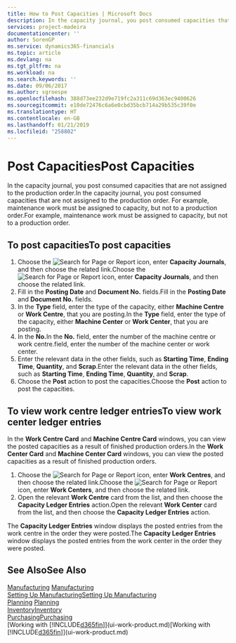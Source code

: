 ```yaml
---
title: How to Post Capacities | Microsoft Docs
description: In the capacity journal, you post consumed capacities that are not assigned to the production order. For example, maintenance work must be assigned to capacity, but not to a production order.
services: project-madeira
documentationcenter: ''
author: SorenGP
ms.service: dynamics365-financials
ms.topic: article
ms.devlang: na
ms.tgt_pltfrm: na
ms.workload: na
ms.search.keywords: ''
ms.date: 09/06/2017
ms.author: sgroespe
ms.openlocfilehash: 388d73ee232d9e719fc2a311c69d363ec9400626
ms.sourcegitcommit: e10de72476c6a6e0cbd35bcb714a29b535c39f0e
ms.translationtype: HT
ms.contentlocale: en-GB
ms.lasthandoff: 01/21/2019
ms.locfileid: "258802"
---
```

# <a name="post-capacities"></a><span data-ttu-id="6db57-104">Post Capacities</span><span class="sxs-lookup"><span data-stu-id="6db57-104">Post Capacities</span></span>
<span data-ttu-id="6db57-105">In the capacity journal, you post consumed capacities that are not assigned to the production order.</span><span class="sxs-lookup"><span data-stu-id="6db57-105">In the capacity journal, you post consumed capacities that are not assigned to the production order.</span></span> <span data-ttu-id="6db57-106">For example, maintenance work must be assigned to capacity, but not to a production order.</span><span class="sxs-lookup"><span data-stu-id="6db57-106">For example, maintenance work must be assigned to capacity, but not to a production order.</span></span>  

## <a name="to-post-capacities"></a><span data-ttu-id="6db57-107">To post capacities</span><span class="sxs-lookup"><span data-stu-id="6db57-107">To post capacities</span></span>  
1.  <span data-ttu-id="6db57-108">Choose the ![Search for Page or Report](media/ui-search/search_small.png "Search for Page or Report icon") icon, enter **Capacity Journals**, and then choose the related link.</span><span class="sxs-lookup"><span data-stu-id="6db57-108">Choose the ![Search for Page or Report](media/ui-search/search_small.png "Search for Page or Report icon") icon, enter **Capacity Journals**, and then choose the related link.</span></span>  
2.  <span data-ttu-id="6db57-109">Fill in the **Posting Date** and **Document No.** fields.</span><span class="sxs-lookup"><span data-stu-id="6db57-109">Fill in the **Posting Date** and **Document No.** fields.</span></span>  
3.  <span data-ttu-id="6db57-110">In the **Type** field, enter the type of the capacity, either **Machine Centre** or **Work Centre**, that you are posting.</span><span class="sxs-lookup"><span data-stu-id="6db57-110">In the **Type** field, enter the type of the capacity, either **Machine Center** or **Work Center**, that you are posting.</span></span>  
4.  <span data-ttu-id="6db57-111">In the **No.**</span><span class="sxs-lookup"><span data-stu-id="6db57-111">In the **No.**</span></span> <span data-ttu-id="6db57-112">field, enter the number of the machine centre or work centre.</span><span class="sxs-lookup"><span data-stu-id="6db57-112">field, enter the number of the machine center or work center.</span></span>  
5.  <span data-ttu-id="6db57-113">Enter the relevant data in the other fields, such as **Starting Time**, **Ending Time**, **Quantity**, and **Scrap**.</span><span class="sxs-lookup"><span data-stu-id="6db57-113">Enter the relevant data in the other fields, such as **Starting Time**, **Ending Time**, **Quantity**, and **Scrap**.</span></span>  
6.  <span data-ttu-id="6db57-114">Choose the **Post** action to post the capacities.</span><span class="sxs-lookup"><span data-stu-id="6db57-114">Choose the **Post** action to post the capacities.</span></span>  

## <a name="to-view-work-center-ledger-entries"></a><span data-ttu-id="6db57-115">To view work centre ledger entries</span><span class="sxs-lookup"><span data-stu-id="6db57-115">To view work center ledger entries</span></span>  
<span data-ttu-id="6db57-116">In the **Work Centre Card** and **Machine Centre Card** windows, you can view the posted capacities as a result of finished production orders.</span><span class="sxs-lookup"><span data-stu-id="6db57-116">In the **Work Center Card** and **Machine Center Card** windows, you can view the posted capacities as a result of finished production orders.</span></span>    
1.  <span data-ttu-id="6db57-117">Choose the ![Search for Page or Report](media/ui-search/search_small.png "Search for Page or Report icon") icon, enter **Work Centres**, and then choose the related link.</span><span class="sxs-lookup"><span data-stu-id="6db57-117">Choose the ![Search for Page or Report](media/ui-search/search_small.png "Search for Page or Report icon") icon, enter **Work Centers**, and then choose the related link.</span></span>  
2.  <span data-ttu-id="6db57-118">Open the relevant **Work Centre** card from the list, and then choose the **Capacity Ledger Entries** action.</span><span class="sxs-lookup"><span data-stu-id="6db57-118">Open the relevant **Work Center** card from the list, and then choose the **Capacity Ledger Entries** action.</span></span>  

<span data-ttu-id="6db57-119">The **Capacity Ledger Entries** window displays the posted entries from the work centre in the order they were posted.</span><span class="sxs-lookup"><span data-stu-id="6db57-119">The **Capacity Ledger Entries** window displays the posted entries from the work center in the order they were posted.</span></span>   

## <a name="see-also"></a><span data-ttu-id="6db57-120">See Also</span><span class="sxs-lookup"><span data-stu-id="6db57-120">See Also</span></span>  
<span data-ttu-id="6db57-121">[Manufacturing](production-manage-manufacturing.md)  </span><span class="sxs-lookup"><span data-stu-id="6db57-121">[Manufacturing](production-manage-manufacturing.md)  </span></span>  
[<span data-ttu-id="6db57-122">Setting Up Manufacturing</span><span class="sxs-lookup"><span data-stu-id="6db57-122">Setting Up Manufacturing</span></span>](production-configure-production-processes.md)  
<span data-ttu-id="6db57-123">[Planning](production-planning.md)    </span><span class="sxs-lookup"><span data-stu-id="6db57-123">[Planning](production-planning.md)    </span></span>  
[<span data-ttu-id="6db57-124">Inventory</span><span class="sxs-lookup"><span data-stu-id="6db57-124">Inventory</span></span>](inventory-manage-inventory.md)  
[<span data-ttu-id="6db57-125">Purchasing</span><span class="sxs-lookup"><span data-stu-id="6db57-125">Purchasing</span></span>](purchasing-manage-purchasing.md)  
<span data-ttu-id="6db57-126">[Working with [!INCLUDE[d365fin](includes/d365fin_md.md)]](ui-work-product.md)</span><span class="sxs-lookup"><span data-stu-id="6db57-126">[Working with [!INCLUDE[d365fin](includes/d365fin_md.md)]](ui-work-product.md)</span></span>
